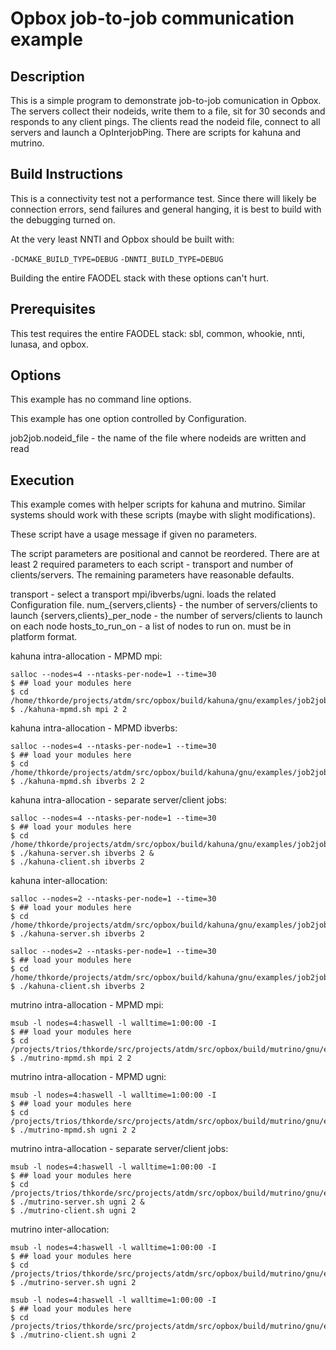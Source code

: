 # Opbox job-to-job communication example

## Description

This is a simple program to demonstrate job-to-job comunication in
Opbox.  The servers collect their nodeids, write them to a file, sit
for 30 seconds and responds to any client pings.  The clients read
the nodeid file, connect to all servers and launch a OpInterjobPing.
There are scripts for kahuna and mutrino.


## Build Instructions

This is a connectivity test not a performance test.  Since there
will likely be connection errors, send failures and general
hanging, it is best to build with the debugging turned on.

At the very least NNTI and Opbox should be built with:

`-DCMAKE_BUILD_TYPE=DEBUG`
`-DNNTI_BUILD_TYPE=DEBUG`

Building the entire FAODEL stack with these options can't hurt.


## Prerequisites

This test requires the entire FAODEL stack: sbl, common, whookie, nnti,
lunasa, and opbox.


## Options

This example has no command line options.

This example has one option controlled by Configuration.

job2job.nodeid_file - the name of the file where nodeids are written and read


## Execution

This example comes with helper scripts for kahuna and mutrino.
Similar systems should work with these scripts (maybe with slight
modifications).

These script have a usage message if given no parameters.

The script parameters are positional and cannot be reordered.  There
are at least 2 required parameters to each script - transport and
number of clients/servers.  The remaining parameters have reasonable
defaults.

transport                  - select a transport mpi/ibverbs/ugni.  loads the related Configuration file.
num_{servers,clients}      - the number of servers/clients to launch
{servers,clients}_per_node - the number of servers/clients to launch on each node
hosts_to_run_on            - a list of nodes to run on.  must be in platform format.


kahuna intra-allocation - MPMD mpi:

```
salloc --nodes=4 --ntasks-per-node=1 --time=30
$ ## load your modules here
$ cd /home/thkorde/projects/atdm/src/opbox/build/kahuna/gnu/examples/job2job
$ ./kahuna-mpmd.sh mpi 2 2
```

kahuna intra-allocation - MPMD ibverbs:

```
salloc --nodes=4 --ntasks-per-node=1 --time=30
$ ## load your modules here
$ cd /home/thkorde/projects/atdm/src/opbox/build/kahuna/gnu/examples/job2job
$ ./kahuna-mpmd.sh ibverbs 2 2
```

kahuna intra-allocation - separate server/client jobs:

```
salloc --nodes=4 --ntasks-per-node=1 --time=30
$ ## load your modules here
$ cd /home/thkorde/projects/atdm/src/opbox/build/kahuna/gnu/examples/job2job
$ ./kahuna-server.sh ibverbs 2 &
$ ./kahuna-client.sh ibverbs 2
```

kahuna inter-allocation:

```
salloc --nodes=2 --ntasks-per-node=1 --time=30
$ ## load your modules here
$ cd /home/thkorde/projects/atdm/src/opbox/build/kahuna/gnu/examples/job2job
$ ./kahuna-server.sh ibverbs 2
```
```
salloc --nodes=2 --ntasks-per-node=1 --time=30
$ ## load your modules here
$ cd /home/thkorde/projects/atdm/src/opbox/build/kahuna/gnu/examples/job2job
$ ./kahuna-client.sh ibverbs 2
```

mutrino intra-allocation - MPMD mpi:

```
msub -l nodes=4:haswell -l walltime=1:00:00 -I
$ ## load your modules here
$ cd /projects/trios/thkorde/src/projects/atdm/src/opbox/build/mutrino/gnu/examples/job2job
$ ./mutrino-mpmd.sh mpi 2 2
```

mutrino intra-allocation - MPMD ugni:

```
msub -l nodes=4:haswell -l walltime=1:00:00 -I
$ ## load your modules here
$ cd /projects/trios/thkorde/src/projects/atdm/src/opbox/build/mutrino/gnu/examples/job2job
$ ./mutrino-mpmd.sh ugni 2 2
```

mutrino intra-allocation - separate server/client jobs:

```
msub -l nodes=4:haswell -l walltime=1:00:00 -I
$ ## load your modules here
$ cd /projects/trios/thkorde/src/projects/atdm/src/opbox/build/mutrino/gnu/examples/job2job
$ ./mutrino-server.sh ugni 2 &
$ ./mutrino-client.sh ugni 2
```

mutrino inter-allocation:

```
msub -l nodes=4:haswell -l walltime=1:00:00 -I
$ ## load your modules here
$ cd /projects/trios/thkorde/src/projects/atdm/src/opbox/build/mutrino/gnu/examples/job2job
$ ./mutrino-server.sh ugni 2
```
```
msub -l nodes=4:haswell -l walltime=1:00:00 -I
$ ## load your modules here
$ cd /projects/trios/thkorde/src/projects/atdm/src/opbox/build/mutrino/gnu/examples/job2job
$ ./mutrino-client.sh ugni 2
```

